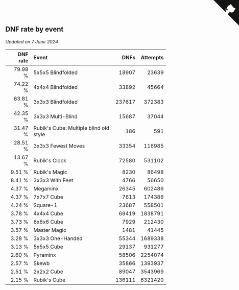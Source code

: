 ## DNF rate by event

*Updated on  7 June 2024*

| DNF rate | Event | DNFs | Attempts |
| ---: | :--- | ---: | ---: |
| 79.98 % | 5x5x5 Blindfolded | 18907 | 23639 |
| 74.22 % | 4x4x4 Blindfolded | 33892 | 45664 |
| 63.81 % | 3x3x3 Blindfolded | 237617 | 372383 |
| 42.35 % | 3x3x3 Multi-Blind | 15687 | 37044 |
| 31.47 % | Rubik's Cube: Multiple blind old style | 186 | 591 |
| 28.51 % | 3x3x3 Fewest Moves | 33354 | 116985 |
| 13.67 % | Rubik's Clock | 72580 | 531102 |
| 9.51 % | Rubik's Magic | 8230 | 86498 |
| 8.41 % | 3x3x3 With Feet | 4766 | 56650 |
| 4.37 % | Megaminx | 26345 | 602486 |
| 4.37 % | 7x7x7 Cube | 7613 | 174386 |
| 4.24 % | Square-1 | 23687 | 558501 |
| 3.78 % | 4x4x4 Cube | 69419 | 1838791 |
| 3.73 % | 6x6x6 Cube | 7929 | 212430 |
| 3.57 % | Master Magic | 1481 | 41445 |
| 3.28 % | 3x3x3 One-Handed | 55344 | 1689338 |
| 3.13 % | 5x5x5 Cube | 29137 | 931277 |
| 2.60 % | Pyraminx | 58506 | 2254074 |
| 2.57 % | Skewb | 35866 | 1393937 |
| 2.51 % | 2x2x2 Cube | 89047 | 3543969 |
| 2.15 % | Rubik's Cube | 136111 | 6321420 |


<a href="https://github.com/jonatanklosko/wca_statistics" class="github-corner" aria-label="View source on Github"><svg width="80" height="80" viewBox="0 0 250 250" style="fill:#151513; color:#fff; position: absolute; top: 0; border: 0; right: 0;" aria-hidden="true"><path d="M0,0 L115,115 L130,115 L142,142 L250,250 L250,0 Z"></path><path d="M128.3,109.0 C113.8,99.7 119.0,89.6 119.0,89.6 C122.0,82.7 120.5,78.6 120.5,78.6 C119.2,72.0 123.4,76.3 123.4,76.3 C127.3,80.9 125.5,87.3 125.5,87.3 C122.9,97.6 130.6,101.9 134.4,103.2" fill="currentColor" style="transform-origin: 130px 106px;" class="octo-arm"></path><path d="M115.0,115.0 C114.9,115.1 118.7,116.5 119.8,115.4 L133.7,101.6 C136.9,99.2 139.9,98.4 142.2,98.6 C133.8,88.0 127.5,74.4 143.8,58.0 C148.5,53.4 154.0,51.2 159.7,51.0 C160.3,49.4 163.2,43.6 171.4,40.1 C171.4,40.1 176.1,42.5 178.8,56.2 C183.1,58.6 187.2,61.8 190.9,65.4 C194.5,69.0 197.7,73.2 200.1,77.6 C213.8,80.2 216.3,84.9 216.3,84.9 C212.7,93.1 206.9,96.0 205.4,96.6 C205.1,102.4 203.0,107.8 198.3,112.5 C181.9,128.9 168.3,122.5 157.7,114.1 C157.9,116.9 156.7,120.9 152.7,124.9 L141.0,136.5 C139.8,137.7 141.6,141.9 141.8,141.8 Z" fill="currentColor" class="octo-body"></path></svg></a><style>.github-corner:hover .octo-arm{animation:octocat-wave 560ms ease-in-out}@keyframes octocat-wave{0%,100%{transform:rotate(0)}20%,60%{transform:rotate(-25deg)}40%,80%{transform:rotate(10deg)}}@media (max-width:500px){.github-corner:hover .octo-arm{animation:none}.github-corner .octo-arm{animation:octocat-wave 560ms ease-in-out}}</style>
